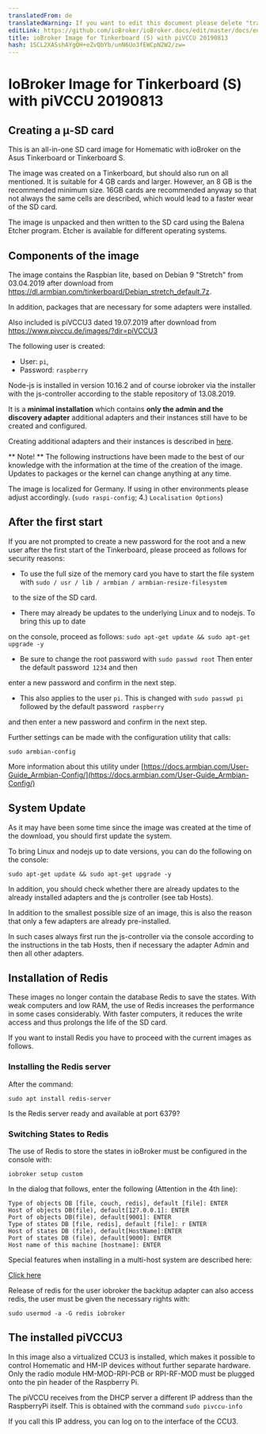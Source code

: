 ```yaml
---
translatedFrom: de
translatedWarning: If you want to edit this document please delete "translatedFrom" field, elsewise this document will be translated automatically again
editLink: https://github.com/ioBroker/ioBroker.docs/edit/master/docs/en/downloads/ioBroker_Image_Tinker_piVCCU3_20190813_stretch.md
title: ioBroker Image for Tinkerboard (S) with piVCCU 20190813
hash: 1SCL2XASshAYgQH+eZvQbYb/unN6Uo3fEWCpN2W2/zw=
---
```

# IoBroker Image for Tinkerboard (S) with piVCCU 20190813
## Creating a μ-SD card
This is an all-in-one SD card image for Homematic with ioBroker on the Asus Tinkerboard or Tinkerboard S.

The image was created on a Tinkerboard, but should also run on all mentioned. It is suitable for 4 GB cards and larger. However, an 8 GB is the recommended minimum size. 16GB cards are recommended anyway so that not always the same cells are described, which would lead to a faster wear of the SD card.

The image is unpacked and then written to the SD card using the Balena Etcher program. Etcher is available for different operating systems.

## Components of the image
The image contains the Raspbian lite, based on Debian 9 "Stretch" from 03.04.2019 after download from https://dl.armbian.com/tinkerboard/Debian_stretch_default.7z.

In addition, packages that are necessary for some adapters were installed.

Also included is piVCCU3 dated 19.07.2019 after download from https://www.pivccu.de/images/?dir=piVCCU3

The following user is created:

* User: `pi`,
* Password: `raspberry`

Node-js is installed in version 10.16.2 and of course iobroker via the installer with the js-controller according to the stable repository of 13.08.2019.

It is a **minimal installation** which contains **only the admin and the discovery adapter** additional adapters and their instances still have to be created and configured.

Creating additional adapters and their instances is described in [here](/tutorial/adapter.md).

** Note! ** The following instructions have been made to the best of our knowledge with the information at the time of the creation of the image. Updates to packages or the kernel can change anything at any time.

The image is localized for Germany. If using in other environments please adjust accordingly. (`sudo raspi-config`; 4.) `Localisation Options`)

## After the first start
If you are not prompted to create a new password for the root and a new user after the first start of the Tinkerboard, please proceed as follows for security reasons:

- To use the full size of the memory card you have to start the file system with `sudo / usr / lib / armbian / armbian-resize-filesystem`

  to the size of the SD card.

- There may already be updates to the underlying Linux and to nodejs. To bring this up to date

on the console, proceed as follows: `sudo apt-get update && sudo apt-get upgrade -y`

- Be sure to change the root password with `sudo passwd root` Then enter the default password` 1234` and then

enter a new password and confirm in the next step.

- This also applies to the user `pi`. This is changed with `sudo passwd pi` followed by the default password` raspberry`

and then enter a new password and confirm in the next step.

Further settings can be made with the configuration utility that calls:

`sudo armbian-config`

More information about this utility under [https://docs.armbian.com/User-Guide_Armbian-Config/](https://docs.armbian.com/User-Guide_Armbian-Config/)

## System Update
As it may have been some time since the image was created at the time of the download, you should first update the system.

To bring Linux and nodejs up to date versions, you can do the following on the console:

```sudo apt-get update && sudo apt-get upgrade -y```

In addition, you should check whether there are already updates to the already installed adapters and the js controller (see tab Hosts).

In addition to the smallest possible size of an image, this is also the reason that only a few adapters are already pre-installed.

In such cases always first run the js-controller via the console according to the instructions in the tab Hosts, then if necessary the adapter Admin and then all other adapters.

## Installation of Redis
These images no longer contain the database Redis to save the states. With weak computers and low RAM, the use of Redis increases the performance in some cases considerably. With faster computers, it reduces the write access and thus prolongs the life of the SD card.

If you want to install Redis you have to proceed with the current images as follows.

### Installing the Redis server
After the command:

`sudo apt install redis-server`

Is the Redis server ready and available at port 6379?

### Switching States to Redis
The use of Redis to store the states in ioBroker must be configured in the console with:

`iobroker setup custom`

In the dialog that follows, enter the following (Attention in the 4th line):

```
Type of objects DB [file, couch, redis], default [file]: ENTER
Host of objects DB(file), default[127.0.0.1]: ENTER
Port of objects DB(file), default[9001]: ENTER
Type of states DB [file, redis], default [file]: r ENTER
Host of states DB (file), default[HostName]:ENTER
Port of states DB (file), default[9000]: ENTER
Host name of this machine [hostname]: ENTER
```

Special features when installing in a multi-host system are described here:

[Click here](config/multihost.md)

Release of redis for the user iobroker the backitup adapter can also access redis, the user must be given the necessary rights with:

`sudo usermod -a -G redis iobroker`

## The installed piVCCU3
In this image also a virtualized CCU3 is installed, which makes it possible to control Homematic and HM-IP devices without further separate hardware.
Only the radio module HM-MOD-RPI-PCB or RPI-RF-MOD must be plugged onto the pin header of the Raspberry Pi.

The piVCCU receives from the DHCP server a different IP address than the RaspberryPi itself. This is obtained with the command `sudo pivccu-info`

If you call this IP address, you can log on to the interface of the CCU3.